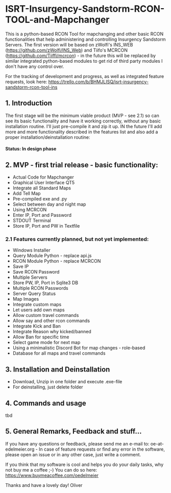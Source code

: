 # ISRT-Insurgency-Sandstorm-RCON-TOOL-and-Mapchanger
This is a python-based RCON Tool for mapchanging and other basic RCON functionalities that help administering and controlling Insurgency Sandstorm Servers. The first version will be based on zWolfi's INS_WEB (https://github.com/zWolfi/INS_Web) and Tiifo's MCRCON (https://github.com/Tiiffi/mcrcon) - in the future this will be replaced by similar integrated python-based modules to get rid of third party modules I don't have any control over.

For the tracking of development and progress, as well as integrated feature requests, look here: https://trello.com/b/BHMJLISQ/isrt-insurgency-sandstorm-rcon-tool-ins

## 1. Introduction
The first stage will be the minimum viable product (MVP - see 2.1) so can see its basic functionality and have it working correctly, without any basic installation routine. I'll just pre-compile it and zip it up. IN the future I'll add more and more functionality described in the features list and also add a proper installation/deinstallation routine:

#### Status: In design phase

## 2. MVP - first trial release - basic functionality:
- Actual Code for Mapchanger
- Graphical User Interface QT5
- Integrate all Standard Maps
- Add Tell Map
- Pre-compiled exe and .py
- Select between day and night map
- Using MCRCON
- Enter IP, Port and Password
- STDOUT Terminal
- Store IP, Port and PW in Textfile

### 2.1 Features currently planned, but not yet implemented:
- Windows Installer
- Query Module Python - replace api.js
- RCON Module Python - replace MCRCON
- Save IP
- Save RCON Password
- Multiple Servers
- Store PW, IP, Port in Sqlite3 DB
- Multiple RCON Passwords
- Server Query Status
- Map Images
- Integrate custom maps
- Let users add own maps
- Allow custom travel commands
- Allow say and other rcon commands
- Integrate Kick and Ban
- Integrate Reason why kicked/banned
- Allow Ban for specific time
- Select game mode for next map
- Using a minimalistic Discord Bot for map changes - role-based
- Database for all maps and travel commands

## 3. Installation and Deinstallation
- Download, Unzip in one folder and execute .exe-file
- For deinstalling, just delete folder

## 4. Commands and usage
tbd

## 5. General Remarks, Feedback and stuff...
If you have any questions or feedback, please send me an e-mail to: oe-at-edelmeier.org - In case of feature requests or find any error in the software, please open an issue or in any other case, just write a comment.

If you think that my software is cool and helps you do your daily tasks, why not buy me a coffee ;-) You can do so here: https://www.buymeacoffee.com/oedelmeier

Thanks and have a lovely day!
Oliver


